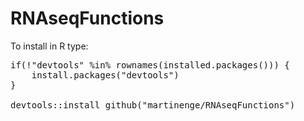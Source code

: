 # RNAseqFunctions

To install in R type:

<pre>
if(!"devtools" %in% rownames(installed.packages())) {
	install.packages("devtools")
}

devtools::install_github("martinenge/RNAseqFunctions")
</pre>
